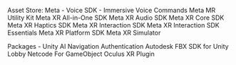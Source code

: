 

Asset Store:
Meta - Voice SDK - Immersive Voice Commands
Meta MR Utility Kit
Meta XR All-in-One SDK
Meta XR Audio SDK
Meta XR Core SDK
Meta XR Haptics SDK
Meta XR Interaction SDK
Meta XR Interaction SDK Essentials
Meta XR Platform SDK
Meta XR Simulator

Packages - Unity 
AI Navigation
Authentication
Autodesk FBX SDK for Unity
Lobby
Netcode For GameObject
Oculus XR Plugin
